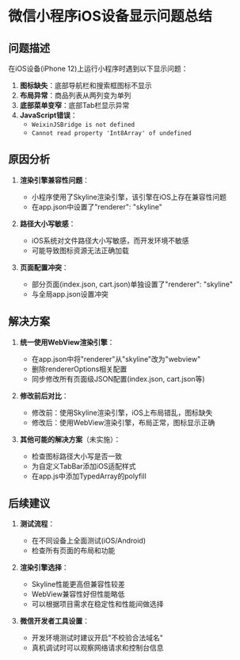 # 微信小程序iOS设备显示问题总结

## 问题描述

在iOS设备(iPhone 12)上运行小程序时遇到以下显示问题：

1. **图标缺失**：底部导航栏和搜索框图标不显示
2. **布局异常**：商品列表从两列变为单列
3. **底部菜单变窄**：底部Tab栏显示异常
4. **JavaScript错误**：
   - `WeixinJSBridge is not defined`
   - `Cannot read property 'Int8Array' of undefined`

## 原因分析

1. **渲染引擎兼容性问题**：
   - 小程序使用了Skyline渲染引擎，该引擎在iOS上存在兼容性问题
   - 在app.json中设置了"renderer": "skyline"

2. **路径大小写敏感**：
   - iOS系统对文件路径大小写敏感，而开发环境不敏感
   - 可能导致图标资源无法正确加载

3. **页面配置冲突**：
   - 部分页面(index.json, cart.json)单独设置了"renderer": "skyline"
   - 与全局app.json设置冲突

## 解决方案

1. **统一使用WebView渲染引擎**：
   - 在app.json中将"renderer"从"skyline"改为"webview"
   - 删除rendererOptions相关配置
   - 同步修改所有页面级JSON配置(index.json, cart.json等)

2. **修改前后对比**：
   - 修改前：使用Skyline渲染引擎，iOS上布局错乱，图标缺失
   - 修改后：使用WebView渲染引擎，布局正常，图标显示正确

3. **其他可能的解决方案**（未实施）：
   - 检查图标路径大小写是否一致
   - 为自定义TabBar添加iOS适配样式
   - 在app.js中添加TypedArray的polyfill

## 后续建议

1. **测试流程**：
   - 在不同设备上全面测试(iOS/Android)
   - 检查所有页面的布局和功能

2. **渲染引擎选择**：
   - Skyline性能更高但兼容性较差
   - WebView兼容性好但性能略低
   - 可以根据项目需求在稳定性和性能间做选择

3. **微信开发者工具设置**：
   - 开发环境测试时建议开启"不校验合法域名"
   - 真机调试时可以观察网络请求和控制台信息 